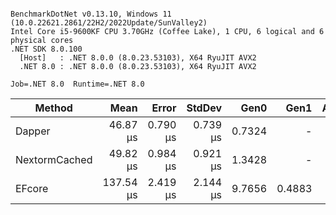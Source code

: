 ```

BenchmarkDotNet v0.13.10, Windows 11 (10.0.22621.2861/22H2/2022Update/SunValley2)
Intel Core i5-9600KF CPU 3.70GHz (Coffee Lake), 1 CPU, 6 logical and 6 physical cores
.NET SDK 8.0.100
  [Host]   : .NET 8.0.0 (8.0.23.53103), X64 RyuJIT AVX2
  .NET 8.0 : .NET 8.0.0 (8.0.23.53103), X64 RyuJIT AVX2

Job=.NET 8.0  Runtime=.NET 8.0  

```
| Method        | Mean      | Error    | StdDev   | Gen0   | Gen1   | Allocated |
|-------------- |----------:|---------:|---------:|-------:|-------:|----------:|
| Dapper        |  46.87 μs | 0.790 μs | 0.739 μs | 0.7324 |      - |   3.54 KB |
| NextormCached |  49.82 μs | 0.984 μs | 0.921 μs | 1.3428 |      - |   6.58 KB |
| EFcore        | 137.54 μs | 2.419 μs | 2.144 μs | 9.7656 | 0.4883 |   45.1 KB |
